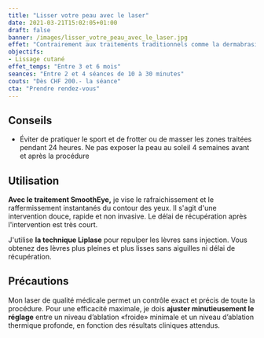 ```yaml
---
title: "Lisser votre peau avec le laser"
date: 2021-03-21T15:02:05+01:00
draft: false
banner: /images/lisser_votre_peau_avec_le_laser.jpg
effet: "Contrairement aux traitements traditionnels comme la dermabrasion et les peelings chimiques, le laser permet **un contrôle incroyablement précis** du processus de traitement."
objectifs:
- Lissage cutané
effet_temps: "Entre 3 et 6 mois"
seances: "Entre 2 et 4 séances de 10 à 30 minutes"
couts: "Dès CHF 200.- la séance"
cta: "Prendre rendez-vous"
---
```


## Conseils

* Éviter de pratiquer le sport et de frotter ou de masser les zones traitées pendant 24  heures. Ne pas exposer la peau au soleil 4 semaines avant et après la procédure

## Utilisation

**Avec le traitement SmoothEye,** je vise le rafraichissement et le raffermissement instantanés du contour des yeux. Il s'agit d'une intervention douce, rapide et non invasive. Le délai de récupération après l'intervention est très court.

J'utilise **la technique Liplase** pour repulper les lèvres sans injection. Vous obtenez des lèvres plus pleines et plus lisses sans aiguilles ni délai de récupération.

## Précautions

Mon laser de qualité médicale permet un contrôle exact et précis de toute la procédure. Pour une efficacité maximale, je dois **ajuster minutieusement le réglage** entre un niveau d’ablation «froide» minimale et un niveau d’ablation thermique profonde, en fonction des résultats cliniques attendus.
